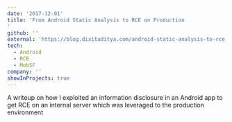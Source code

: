 ```yaml
---
date: '2017-12-01'
title: 'From Android Static Analysis to RCE on Production
'
github: ''
external: 'https://blog.dixitaditya.com/android-static-analysis-to-rce'
tech:
  - Android
  - RCE
  - MobSF
company: ''
showInProjects: true
---
```


A writeup on how I exploited an information disclosure in an Android app to get RCE on an internal server which was leveraged to the production environment

